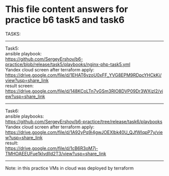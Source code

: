 # This file content answers for practice b6 task5 and task6

TASKS:

***

Task5: \
ansible playbook: \
https://github.com/SergeyErshov/b6-practice/blob/release/task5/playbooks/nginx-php-task5.yml \
Yandex cloud screen after terraform apply: \
https://drive.google.com/file/d/1EHAT6vzoU0xFF_YVG8EPM9RDpcYHCkKi/view?usp=share_link \
result screen: \
https://drive.google.com/file/d/148KCoLTn7vGSm3RIO8DVP09Dr3WXizl2/view?usp=share_link 
   
***

Task6: \
ansible playbooks: \
https://github.com/SergeyErshov/b6-practice/tree/release/task6/playbooks \
Yandex cloud screen after terraform apply: \
https://drive.google.com/file/d/1A92yPq9i4gwJOEXlbk40U_QJfWlqpP7y/view?usp=share_link \
result: \
https://drive.google.com/file/d/1cB6R3oM7j-TMHOAEEUFue1kIvdlld2T3/view?usp=share_link 
  
***
   
Note: in this practice VMs in cloud was deployed by terraform

